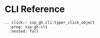 # CLI Reference

```{eval-rst}
.. click:: ssp_gh.cli:typer_click_object
  :prog: ssp-gh-cli
  :nested: full
```
